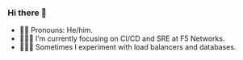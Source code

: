 ### Hi there 👋

- 🙋🏻 Pronouns: He/him.
- 👷🏻‍♂️ I’m currently focusing on CI/CD and SRE at F5 Networks.
- 👨🏻‍🔬 Sometimes I experiment with load balancers and databases.

<!--
**p16n/p16n** is a ✨ _special_ ✨ repository because its `README.md` (this file) appears on your GitHub profile.

Here are some ideas to get you started:

- 🔭 I’m currently working on ...
- 🌱 I’m currently learning ...
- 👯 I’m looking to collaborate on ...
- 🤔 I’m looking for help with ...
- 💬 Ask me about ...
- 📫 How to reach me: ...
- 😄 Pronouns: ...
- ⚡ Fun fact: ...
-->
